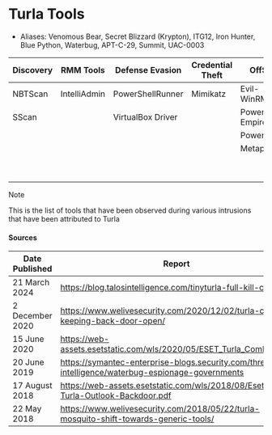 # Turla Tools
- Aliases: Venomous Bear, Secret Blizzard (Krypton), ITG12, Iron Hunter, Blue Python, Waterbug, APT-C-29, Summit, UAC-0003

| Discovery | RMM Tools | Defense Evasion | Credential Theft | OffSec | Networking | LOLBAS | Exfiltration |
|---|---|---|---|---|---|---|---|
| NBTScan | IntelliAdmin | PowerShellRunner | Mimikatz | Evil-WinRM | Chisel | PsExec | Dropbox |
| SScan | | VirtualBox Driver | | PowerShell Empire | | | OneDrive |
| | | | | PowerSploit | | | 4Shared |
| | | | | Metapsloit | | | Gmail |
| | | | | | | | GMX |
| | | | | | | | VFEmail |


> [!NOTE]
> This is the list of tools that have been observed during various intrusions that have been attributed to Turla

#### Sources
| Date Published | Report |
|---|---|
| 21 March 2024 | https://blog.talosintelligence.com/tinyturla-full-kill-chain/ |
| 2 December 2020 | https://www.welivesecurity.com/2020/12/02/turla-crutch-keeping-back-door-open/ |
| 15 June 2020 | https://web-assets.esetstatic.com/wls/2020/05/ESET_Turla_ComRAT.pdf |
| 20 June 2019 | https://symantec-enterprise-blogs.security.com/threat-intelligence/waterbug-espionage-governments |
| 17 August 2018 | https://web-assets.esetstatic.com/wls/2018/08/Eset-Turla-Outlook-Backdoor.pdf |
| 22 May 2018 | https://www.welivesecurity.com/2018/05/22/turla-mosquito-shift-towards-generic-tools/ |
